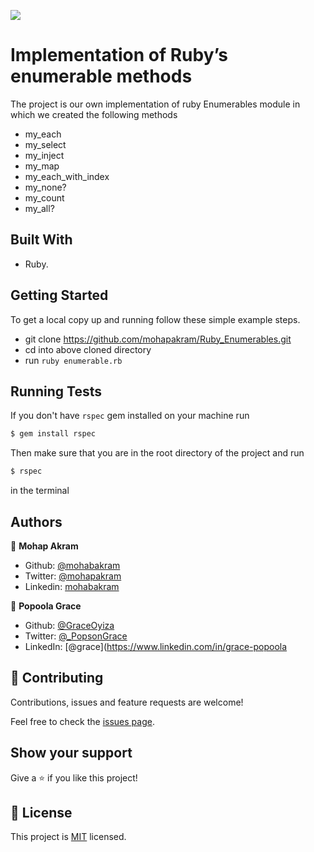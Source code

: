 ![](https://img.shields.io/badge/Microverse-blueviolet)

# Implementation of Ruby’s enumerable methods

The project is our own implementation of ruby Enumerables module in which we created the following methods
- my_each
- my_select
- my_inject
- my_map
- my_each_with_index
- my_none?
- my_count
- my_all?

## Built With

- Ruby.

## Getting Started

To get a local copy up and running follow these simple example steps.

- git clone https://github.com/mohapakram/Ruby_Enumerables.git
- cd into above cloned directory
- run `ruby enumerable.rb`

## Running Tests

If you don't have `rspec` gem installed on your machine run 
```bash
$ gem install rspec
```
Then make sure that you are in the root directory of the project and run
```bash
$ rspec
```
in the terminal 

## Authors

👤 **Mohap Akram**

- Github: [@mohabakram](https://github.com/mohapakram)
- Twitter: [@mohapakram](https://twitter.com/mohapakram)
- Linkedin: [mohabakram](https://www.linkedin.com/in/mohab-akram-667093131/)

👤 **Popoola Grace**

- Github: [@GraceOyiza](https://github.com/GraceOyiza)
- Twitter: [@\_PopsonGrace](https://twitter.com/_PopsonGrace)
- LinkedIn: [@grace](https://www.linkedin.com/in/grace-popoola

## 🤝 Contributing

Contributions, issues and feature requests are welcome!

Feel free to check the [issues page](issues/).

## Show your support

Give a ⭐️ if you like this project!

## 📝 License

This project is [MIT](lic.url) licensed.
